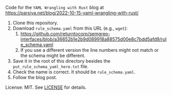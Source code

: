 Code for the `YAML Wrangling with Rust` blog at
https://parsiya.net/blog/2022-10-15-yaml-wrangling-with-rust/

1. Clone this repository.
2. Download `rule_schema.yaml` from this URL (e.g., `wget`):
    1. https://github.com/returntocorp/semgrep-interfaces/blob/a36652b1e2b9d089918a88575d00e8c7bdd5afd9/rule_schema.yaml
    2. If you use a different version the line numbers might not match or the
       schema might be different.
3. Save it in the root of this directory besides the `put_rule_schema_yaml_here.txt` file.
4. Check the name is correct. It should be `rule_schema.yaml`.
5. Follow the blog post.

License: MIT. See [LICENSE](LICENSE) for details.